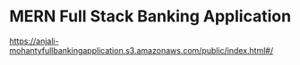 # MERN Full Stack Banking Application
https://anjali-mohantyfullbankingapplication.s3.amazonaws.com/public/index.html#/
